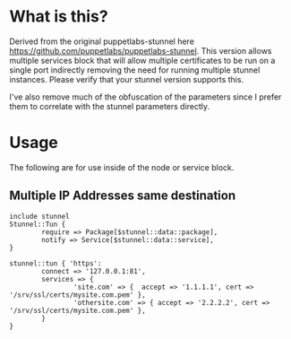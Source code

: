 What is this?
=============

Derived from the original puppetlabs-stunnel here https://github.com/puppetlabs/puppetlabs-stunnel. 
This version allows multiple services block that will allow multiple certificates to be run on a 
single port indirectly removing the need for running multiple stunnel instances. Please verify that 
your stunnel version supports this.

I've also remove much of the obfuscation of the parameters since I prefer them to correlate with
the stunnel parameters directly.

Usage
=============

The following are for use inside of the node or service block.

Multiple IP Addresses same destination
--------------------------------------
    include stunnel
    Stunnel::Tun {
            require => Package[$stunnel::data::package],
            notify => Service[$stunnel::data::service],
    }

    stunnel::tun { 'https':
            connect => '127.0.0.1:81',
            services => {
                    'site.com' => {  accept => '1.1.1.1', cert => '/srv/ssl/certs/mysite.com.pem' },
                    'othersite.com' => { accept => '2.2.2.2', cert => '/srv/ssl/certs/mysite.com.pem' },
            }
    }